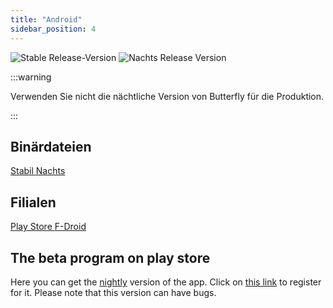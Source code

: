 ```yaml
---
title: "Android"
sidebar_position: 4
---
```


![Stable Release-Version](https://img.shields.io/badge/dynamic/yaml?color=c4840d&label=Stable&query=%24.version&url=https%3A%2F%2Fraw.githubusercontent.com%2FLinwoodCloud%2Fbutterfly%2Fmain%2Fapp%2Fpubspec.yaml&style=for-the-badge) ![Nachts Release Version](https://img.shields.io/badge/dynamic/yaml?color=f7d28c&label=Nightly&query=%24.version&url=https%3A%2F%2Fraw.githubusercontent.com%2FLinwoodCloud%2Fbutterfly%2Fdevelop%2Fapp%2Fpubspec.yaml&style=for-the-badge)

:::warning

Verwenden Sie nicht die nächtliche Version von Butterfly für die Produktion.

:::

## Binärdateien

<div className="row margin-bottom--lg padding--sm">
<a class="button button--outline button--info button--lg margin--sm" href="https://github.com/LinwoodCloud/butterfly/releases/download/stable/app-release.apk">
  Stabil
</a>
<a class="button button--outline button--danger button--lg margin--sm" href="https://github.com/LinwoodCloud/butterfly/releases/download/nightly/app-release.apk">
  Nachts
</a>
</div>

## Filialen

<div className="row margin-bottom--lg padding--sm">
<a class="button button--outline button--primary button--lg margin--sm" href="https://play.google.com/store/apps/details?id=dev.linwood.butterfly">
  Play Store
</a>
<a class="button button--outline button--primary button--lg margin--sm" href="https://f-droid.org/de/packages/dev.linwood.butterfly">
  F-Droid
</a>
</div>

## The beta program on play store

Here you can get the [nightly](/nightly) version of the app. Click on [this link](https://play.google.com/apps/testing/dev.linwood.butterfly) to register for it. Please note that this version can have bugs.
